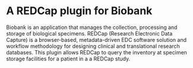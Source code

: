 # A REDCap plugin for Biobank

Biobank is an application that manages the collection, processing and storage of biological
specimens. REDCap (Research Electronic Data Capture) is a browser-based, metadata-driven EDC
software solution and workflow methodology for designing clinical and translational research
databases. This plugin allows REDCap to query the inventory at specimen storage facilities for a
patient in a a REDCap study.
